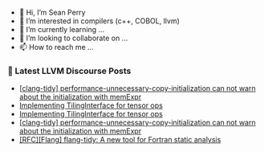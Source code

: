 - 👋 Hi, I’m Sean Perry
- 👀 I’m interested in compilers (c++, COBOL, llvm)
- 🌱 I’m currently learning ...
- 💞️ I’m looking to collaborate on ...
- 📫 How to reach me ...

<!---
s66perry/s66perry is a ✨ special ✨ repository because its `README.md` (this file) appears on your GitHub profile.
You can click the Preview link to take a look at your changes.
--->
### 📕 Latest LLVM Discourse Posts

<!-- DISCOURSE-LLVM:START -->
- [[clang-tidy] performance-unnecessary-copy-initialization can not warn about the initialization with memExpr](https://discourse.llvm.org/t/clang-tidy-performance-unnecessary-copy-initialization-can-not-warn-about-the-initialization-with-memexpr/87595#post_5)
- [Implementing TilingInterface for tensor ops](https://discourse.llvm.org/t/implementing-tilinginterface-for-tensor-ops/87597#post_2)
- [Implementing TilingInterface for tensor ops](https://discourse.llvm.org/t/implementing-tilinginterface-for-tensor-ops/87597#post_1)
- [[clang-tidy] performance-unnecessary-copy-initialization can not warn about the initialization with memExpr](https://discourse.llvm.org/t/clang-tidy-performance-unnecessary-copy-initialization-can-not-warn-about-the-initialization-with-memexpr/87595#post_4)
- [[RFC][Flang] flang-tidy: A new tool for Fortran static analysis](https://discourse.llvm.org/t/rfc-flang-flang-tidy-a-new-tool-for-fortran-static-analysis/87579#post_4)
<!-- DISCOURSE-LLVM:END -->
